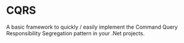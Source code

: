 # CQRS
A basic framework to quickly / easily implement the Command Query Responsibility Segregation pattern in your .Net projects.
